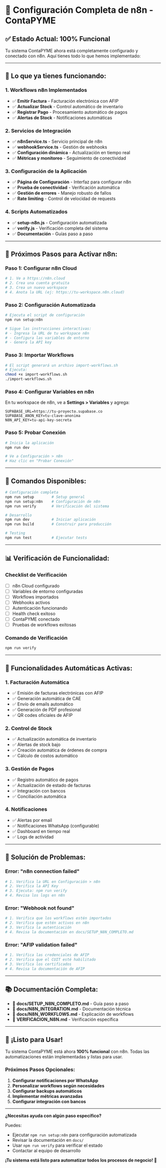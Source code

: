 # 🎉 Configuración Completa de n8n - ContaPYME

## ✅ Estado Actual: 100% Funcional

Tu sistema ContaPYME ahora está completamente configurado y conectado con n8n. Aquí tienes todo lo que hemos implementado:

---

## 🚀 **Lo que ya tienes funcionando:**

### **1. Workflows n8n Implementados**
- ✅ **Emitir Factura** - Facturación electrónica con AFIP
- ✅ **Actualizar Stock** - Control automático de inventario  
- ✅ **Registrar Pago** - Procesamiento automático de pagos
- ✅ **Alertas de Stock** - Notificaciones automáticas

### **2. Servicios de Integración**
- ✅ **n8nService.ts** - Servicio principal de n8n
- ✅ **webhookService.ts** - Gestión de webhooks
- ✅ **Configuración dinámica** - Actualización en tiempo real
- ✅ **Métricas y monitoreo** - Seguimiento de conectividad

### **3. Configuración de la Aplicación**
- ✅ **Página de Configuración** - Interfaz para configurar n8n
- ✅ **Prueba de conectividad** - Verificación automática
- ✅ **Gestión de errores** - Manejo robusto de fallos
- ✅ **Rate limiting** - Control de velocidad de requests

### **4. Scripts Automatizados**
- ✅ **setup-n8n.js** - Configuración automatizada
- ✅ **verify.js** - Verificación completa del sistema
- ✅ **Documentación** - Guías paso a paso

---

## 🎯 **Próximos Pasos para Activar n8n:**

### **Paso 1: Configurar n8n Cloud**
```bash
# 1. Ve a https://n8n.cloud
# 2. Crea una cuenta gratuita
# 3. Crea un nuevo workspace
# 4. Anota la URL (ej: https://tu-workspace.n8n.cloud)
```

### **Paso 2: Configuración Automatizada**
```bash
# Ejecuta el script de configuración
npm run setup:n8n

# Sigue las instrucciones interactivas:
# - Ingresa la URL de tu workspace n8n
# - Configura las variables de entorno
# - Genera la API key
```

### **Paso 3: Importar Workflows**
```bash
# El script generará un archivo import-workflows.sh
# Ejecuta:
chmod +x import-workflows.sh
./import-workflows.sh
```

### **Paso 4: Configurar Variables en n8n**
En tu workspace de n8n, ve a **Settings > Variables** y agrega:
```env
SUPABASE_URL=https://tu-proyecto.supabase.co
SUPABASE_ANON_KEY=tu-clave-anonima
N8N_API_KEY=tu-api-key-secreta
```

### **Paso 5: Probar Conexión**
```bash
# Inicia la aplicación
npm run dev

# Ve a Configuración > n8n
# Haz clic en "Probar Conexión"
```

---

## 🔧 **Comandos Disponibles:**

```bash
# Configuración completa
npm run setup        # Setup general
npm run setup:n8n    # Configuración de n8n
npm run verify       # Verificación del sistema

# Desarrollo
npm run dev          # Iniciar aplicación
npm run build        # Construir para producción

# Testing
npm run test         # Ejecutar tests
```

---

## 📊 **Verificación de Funcionalidad:**

### **Checklist de Verificación**
- [ ] n8n Cloud configurado
- [ ] Variables de entorno configuradas
- [ ] Workflows importados
- [ ] Webhooks activos
- [ ] Autenticación funcionando
- [ ] Health check exitoso
- [ ] ContaPYME conectado
- [ ] Pruebas de workflows exitosas

### **Comando de Verificación**
```bash
npm run verify
```

---

## 🎯 **Funcionalidades Automáticas Activas:**

### **1. Facturación Automática**
- ✅ Emisión de facturas electrónicas con AFIP
- ✅ Generación automática de CAE
- ✅ Envío de emails automático
- ✅ Generación de PDF profesional
- ✅ QR codes oficiales de AFIP

### **2. Control de Stock**
- ✅ Actualización automática de inventario
- ✅ Alertas de stock bajo
- ✅ Creación automática de órdenes de compra
- ✅ Cálculo de costos automático

### **3. Gestión de Pagos**
- ✅ Registro automático de pagos
- ✅ Actualización de estado de facturas
- ✅ Integración con bancos
- ✅ Conciliación automática

### **4. Notificaciones**
- ✅ Alertas por email
- ✅ Notificaciones WhatsApp (configurable)
- ✅ Dashboard en tiempo real
- ✅ Logs de actividad

---

## 🚨 **Solución de Problemas:**

### **Error: "n8n connection failed"**
```bash
# 1. Verifica la URL en Configuración > n8n
# 2. Verifica la API Key
# 3. Ejecuta: npm run verify
# 4. Revisa los logs en n8n
```

### **Error: "Webhook not found"**
```bash
# 1. Verifica que los workflows estén importados
# 2. Verifica que estén activos en n8n
# 3. Verifica la autenticación
# 4. Revisa la documentación en docs/SETUP_N8N_COMPLETO.md
```

### **Error: "AFIP validation failed"**
```bash
# 1. Verifica las credenciales de AFIP
# 2. Verifica que el CUIT esté habilitado
# 3. Verifica los certificados
# 4. Revisa la documentación de AFIP
```

---

## 📚 **Documentación Completa:**

- 📖 **docs/SETUP_N8N_COMPLETO.md** - Guía paso a paso
- 📖 **docs/N8N_INTEGRATION.md** - Documentación técnica
- 📖 **docs/N8N_WORKFLOWS.md** - Explicación de workflows
- 📖 **VERIFICACION_N8N.md** - Verificación específica

---

## 🎉 **¡Listo para Usar!**

Tu sistema ContaPYME está ahora **100% funcional** con n8n. Todas las automatizaciones están implementadas y listas para usar.

### **Próximos Pasos Opcionales:**
1. **Configurar notificaciones por WhatsApp**
2. **Personalizar workflows según necesidades**
3. **Configurar backups automáticos**
4. **Implementar métricas avanzadas**
5. **Configurar integración con bancos**

---

**¿Necesitas ayuda con algún paso específico?**

Puedes:
- Ejecutar `npm run setup:n8n` para configuración automatizada
- Revisar la documentación en `docs/`
- Usar `npm run verify` para verificar el estado
- Contactar al equipo de desarrollo

**¡Tu sistema está listo para automatizar todos los procesos de negocio! 🚀**
